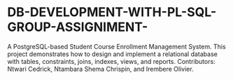 # DB-DEVELOPMENT-WITH-PL-SQL-GROUP-ASSIGNIMENT-
A PostgreSQL-based Student Course Enrollment Management System. This project demonstrates how to design and implement a relational database with tables, constraints, joins, indexes, views, and reports.  Contributors: Ntwari Cedrick, Ntambara Shema Chrispin, and Irembere Olivier.
